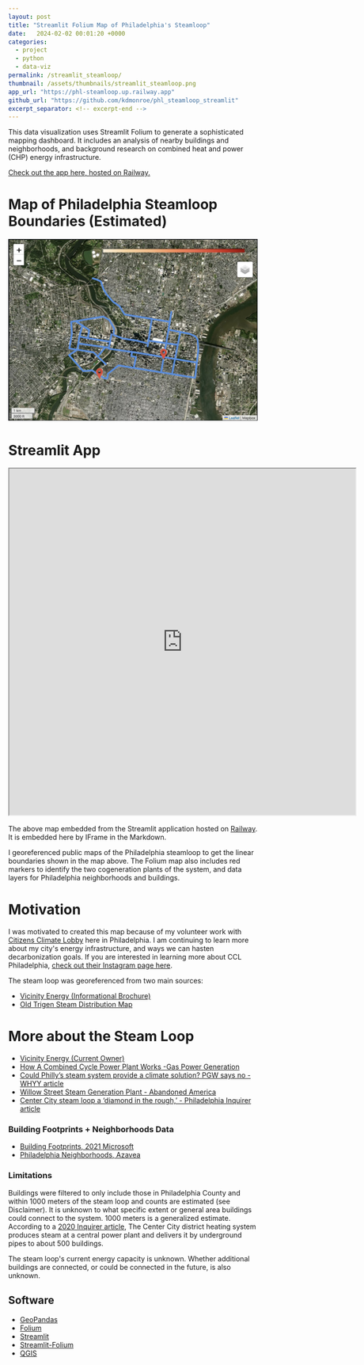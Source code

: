 ```yaml
---
layout: post
title: "Streamlit Folium Map of Philadelphia's Steamloop"
date:   2024-02-02 00:01:20 +0000
categories: 
  - project
  - python
  - data-viz
permalink: /streamlit_steamloop/
thumbnail: /assets/thumbnails/streamlit_steamloop.png
app_url: "https://phl-steamloop.up.railway.app"
github_url: "https://github.com/kdmonroe/phl_steamloop_streamlit"
excerpt_separator: <!-- excerpt-end -->
---
```


This data visualization uses Streamlit Folium to generate a sophisticated mapping dashboard.
It includes an analysis of nearby buildings and neighborhoods, 
and background research on combined heat and power (CHP) energy infrastructure.

[Check out the app here, hosted on Railway.](https://phl-steamloop.up.railway.app) 

<!-- excerpt-end -->

# Map of Philadelphia Steamloop Boundaries (Estimated)
![Streamlit Folium](/assets/thumbnails/streamlit_steamloop.png)


# Streamlit App 

<iframe src="https://phl-steamloop.up.railway.app/" width="700" height="700"></iframe>

The above map embedded from the Streamlit application 
hosted on [Railway](https://railway.app/). 
It is embedded here by IFrame in the Markdown. 

I georeferenced public maps of the Philadelphia steamloop to get the linear boundaries shown in the map above. 
The Folium map also includes red markers to identify the two cogeneration plants of the system, and 
data layers for Philadelphia neighborhoods and buildings.

# Motivation
I was motivated to created this map because of my volunteer work with [Citizens Climate Lobby](https://citizensclimatelobby.org/) here in Philadelphia.
I am continuing to learn more about my city's energy infrastructure, and ways we can hasten decarbonization goals.
If you are interested in learning more about CCL Philadelphia, [check out their Instagram page here](https://www.instagram.com/ccl_philly/).

The steam loop was georeferenced from two main sources: 
- [Vicinity Energy (Informational Brochure)](https://www.vicinityenergy.us/brochures/delivering-reliable-green-energy-to-philadelphia) 
- [Old Trigen Steam Distribution Map](https://hiddencityphila.org/2012/02/all-steamed-up/)


# More about the Steam Loop
  -  [Vicinity Energy (Current Owner)](https://www.vicinityenergy.us/locations/philadelphia)
  -  [How A Combined Cycle Power Plant Works -Gas Power Generation](https://www.youtube.com/watch?v=KVjtFXWe9Eo&t=12s)
  -  [Could Philly’s steam system provide a climate solution? PGW says no - WHYY article](https://whyy.org/articles/philadelphia-pgw-vicinity-customers-gas-steam-loop-climate-change/) 
  -  [Willow Street Steam Generation Plant - Abandoned America](https://www.abandonedamerica.us/willow-street-steam-plant)
  -  [Center City steam loop a ‘diamond in the rough,’ - Philadelphia Inquirer article](https://www.inquirer.com/business/philadelphia-steam-plant-vicinity-veolia-dicroce-20200204.html)

### Building Footprints + Neighborhoods Data
- [Building Footprints, 2021 Microsoft](https://github.com/Microsoft/USBuildingFootprints)
- [Philadelphia Neighborhoods, Azavea](https://github.com/azavea/geo-data/blob/master/Neighborhoods_Philadelphia/Neighborhoods_Philadelphia.geojson)

### Limitations
Buildings were filtered to only include those in Philadelphia County and within 1000 meters of the steam loop and counts are estimated (see Disclaimer). It is unknown to what specific extent or general area buildings could connect to the system. 1000 meters is a generalized estimate. According to a <a href="https://www.inquirer.com/business/philadelphia-steam-plant-vicinity-veolia-dicroce-20200204.html" target="_blank">2020 Inquirer article</a>, 
The Center City district heating system produces steam at a central power plant and delivers it by underground pipes to about 500 buildings.

The steam loop's current energy capacity is unknown. Whether additional buildings are connected, or could be connected in the future, is also unknown. 
    
## Software
- [GeoPandas](https://geopandas.org/)
- [Folium](https://python-visualization.github.io/folium/)
- [Streamlit](https://streamlit.io/)
- [Streamlit-Folium](https://github.com/randyzwitch/streamlit-folium)
- [QGIS](https://qgis.org/en/site/)